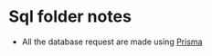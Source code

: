 # Sql folder notes

- All the database request are made using [Prisma](https://www.prisma.io/docs/concepts/components/prisma-client/crud)